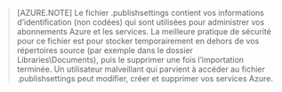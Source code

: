 > [AZURE.NOTE]
> Le fichier .publishsettings contient vos informations d’identification (non codées) qui sont utilisées pour administrer vos abonnements Azure et les services. La meilleure pratique de sécurité pour ce fichier est pour stocker temporairement en dehors de vos répertoires source (par exemple dans le dossier Libraries\Documents), puis le supprimer une fois l’importation terminée. Un utilisateur malveillant qui parvient à accéder au fichier .publishsettings peut modifier, créer et supprimer vos services Azure.
